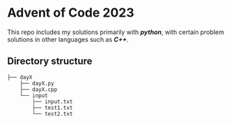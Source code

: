 # Advent of Code 2023
This repo includes my solutions primarily with ***python***, with certain problem solutions in other languages such as ***C++***.

## Directory structure
```
├── dayX
    ├── dayX.py
    ├── dayX.cpp
    └── input
        ├── input.txt
        ├── test1.txt
        └── test2.txt
```


